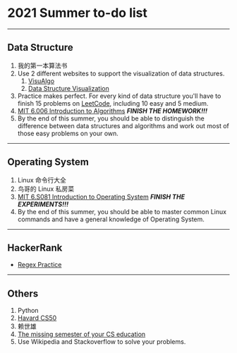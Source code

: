 # 2021 Summer to-do list
---
## Data Structure
1. 我的第一本算法书
2. Use 2 different websites to support the visualization of data structures.
	1. [VisuAlgo](https://visualgo.net/en)
	2. [Data Structure Visualization](https://www.cs.usfca.edu/~galles/visualization/Algorithms.html)
3. Practice makes perfect. For every kind of data structure you'll have to finish 15 problems on [LeetCode](https://leetcode.com/), including 10 easy and 5 medium. 
4. [MIT 6.006 Introduction to Algorithms](https://github.com/conanhujinming/comments-for-awesome-courses)  ***FINISH THE HOMEWORK!!!***
5. By the end of this summer, you should be able to distinguish the difference between data structures and algorithms and work out most of those easy problems on your own.

---
## Operating System
1. Linux 命令行大全
2. 鸟哥的 Linux 私房菜
3. [MIT 6.S081 Introduction to Operating System](https://github.com/conanhujinming/comments-for-awesome-courses) ***FINISH THE EXPERIMENTS!!!***
4. By the end of this summer, you should be able to master common Linux commands and have a general knowledge of Operating System.

---
## HackerRank
* [Regex Practice](https://www.hackerrank.com/dashboard)

---
## Others
1. Python
2. [Havard CS50](https://cs50.harvard.edu/)
3. 赖世雄
4. [The missing semester of your CS education](https://missing.csail.mit.edu/)
5. Use Wikipedia and Stackoverflow to solve your problems.